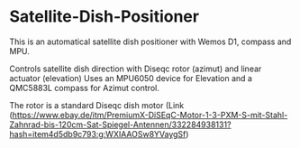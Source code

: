 # Satellite-Dish-Positioner


This is an automatical satellite dish positioner with Wemos D1, compass and MPU.

Controls satellite dish direction with Diseqc rotor (azimut) and linear actuator (elevation)
Uses an MPU6050 device for Elevation and a QMC5883L compass for Azimut control.

The rotor is a standard Diseqc dish motor (Link (https://www.ebay.de/itm/PremiumX-DiSEqC-Motor-1-3-PXM-S-mit-Stahl-Zahnrad-bis-120cm-Sat-Spiegel-Antennen/332284938131?hash=item4d5db9c793:g:WXIAAOSw8YVaygSf)



